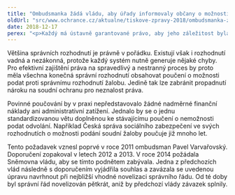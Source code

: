 ```yaml
---
title: "Ombudsmanka žádá vládu, aby úřady informovaly občany o možnosti nezávislého soudního přezkoumání úředních rozhodnutí"
oldUrl: "src/www.ochrance.cz/aktualne/tiskove-zpravy-2018/ombudsmanka-zada-vladu-aby-urady-informovaly-obcany-o-moznosti-nezavisleho-soudniho-pre"
date: 2018-12-17
perex: "<p>Každý má ústavně garantované právo, aby jeho záležitost byla projednána nezávislým a nestranným soudem. U správních orgánů se předpokládá nestrannost, ale nikoli jejich nezávislost. Tu může garantovat pouze soud. Ombudsmanka proto doporučila vládě, aby zakotvila povinnost správních orgánů poučit účastníka řízení o právu podat proti správnímu rozhodnutí žalobu k soudu.</p>"
---
```


<!-- imported from the old website -->

<p>Většina správních rozhodnutí je právně v pořádku. Existují však i rozhodnutí vadná a nezákonná, protože každý systém nutně generuje nějaké chyby. Pro efektivní zajištění práva na spravedlivý a nestranný proces by proto měla všechna konečná správní rozhodnutí obsahovat poučení o možnosti podat proti správnímu rozhodnutí žalobu. Jedině tak lze zabránit propadnutí nároku na soudní ochranu pro neznalost práva. </p> <p>Povinné poučování by v praxi nepředstavovalo žádné nadměrné finanční náklady ani administrativní zatížení. Jednalo by se o jednu standardizovanou větu doplněnou ke stávajícímu poučení o nemožnosti podat odvolání. Například Česká správa sociálního zabezpečení ve svých rozhodnutích o možnosti podání soudní žaloby poučuje již mnoho let.</p> <p>Tento požadavek vznesl poprvé v roce 2011 ombudsman Pavel Varvařovský. Doporučení zopakoval v letech 2012 a 2013. V roce 2014 požádala Sněmovna vládu, aby se tímto podnětem zabývala. Jedna z předchozích vlád následně s doporučením vyjádřila souhlas a zavázala se uvedenou úpravu navrhnout při nejbližší vhodné novelizaci správního řádu. Od té doby byl správní řád novelizován pětkrát, aniž by předchozí vlády závazek splnily. </p>
